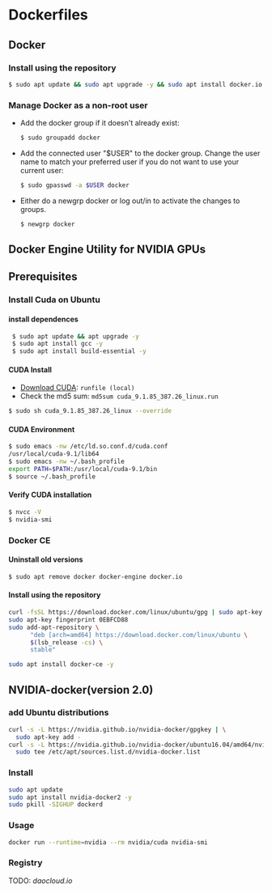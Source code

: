 # Dockerfiles

## Docker
### Install using the repository
```bash
$ sudo apt update && sudo apt upgrade -y && sudo apt install docker.io -y
```
### Manage Docker as a non-root user 

* Add the docker group if it doesn't already exist:
	```bash
	$ sudo groupadd docker
	```

* Add the connected user "$USER" to the docker group. Change the user name to match your preferred user if you do not want to use your current user:
	```bash
	$ sudo gpasswd -a $USER docker
	```

* Either do a newgrp docker or log out/in to activate the changes to groups.
	```bash
	$ newgrp docker
	```


## Docker Engine Utility for NVIDIA GPUs
## Prerequisites
### Install Cuda on Ubuntu

####  install dependences
```bash
 $ sudo apt update && apt upgrade -y
 $ sudo apt install gcc -y
 $ sudo apt install build-essential -y
```
#### CUDA Install 
* [Download CUDA](https://developer.nvidia.com/cuda-downloads): `runfile (local)`
* Check the md5 sum: `md5sum cuda_9.1.85_387.26_linux.run`

```bash
$ sudo sh cuda_9.1.85_387.26_linux --override
```

#### CUDA Environment

```bash
$ sudo emacs -nw /etc/ld.so.conf.d/cuda.conf
/usr/local/cuda-9.1/lib64
$ sudo emacs -nw ~/.bash_profile
export PATH=$PATH:/usr/local/cuda-9.1/bin
$ source ~/.bash_profile
```

#### Verify CUDA installation

```bash
$ nvcc -V
$ nvidia-smi
```

### Docker CE
#### Uninstall old versions
```bash
$ sudo apt remove docker docker-engine docker.io
```
#### Install using the repository

```bash
curl -fsSL https://download.docker.com/linux/ubuntu/gpg | sudo apt-key add -
sudo apt-key fingerprint 0EBFCD88
sudo add-apt-repository \
      "deb [arch=amd64] https://download.docker.com/linux/ubuntu \
      $(lsb_release -cs) \
      stable"

sudo apt install docker-ce -y
```

## NVIDIA-docker(version 2.0)
### add Ubuntu distributions
```bash
curl -s -L https://nvidia.github.io/nvidia-docker/gpgkey | \
  sudo apt-key add -
curl -s -L https://nvidia.github.io/nvidia-docker/ubuntu16.04/amd64/nvidia-docker.list | \
  sudo tee /etc/apt/sources.list.d/nvidia-docker.list
```
### Install
```bash
sudo apt update
sudo apt install nvidia-docker2 -y
sudo pkill -SIGHUP dockerd
```

### Usage
```bash
docker run --runtime=nvidia --rm nvidia/cuda nvidia-smi
```

### Registry

TODO: *daocloud.io*
